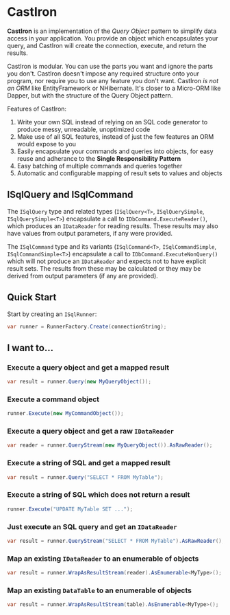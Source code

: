 # CastIron

**CastIron** is an implementation of the *Query Object* pattern to simplify data access in your application. You provide an object which encapsulates your query, and CastIron will create the connection, execute, and return the results.

CastIron is modular. You can use the parts you want and ignore the parts you don't. CastIron doesn't impose any required structure onto your program, nor require you to use any feature you don't want. CastIron *is not an ORM* like EntityFramework or NHibernate. It's closer to a Micro-ORM like Dapper, but with the structure of the Query Object pattern.

Features of CastIron:

1. Write your own SQL instead of relying on an SQL code generator to produce messy, unreadable, unoptimized code
1. Make use of all SQL features, instead of just the few features an ORM would expose to you
1. Easily encapsulate your commands and queries into objects, for easy reuse and adherance to the **Single Responsibility Pattern**
1. Easy batching of multiple commands and queries together
1. Automatic and configurable mapping of result sets to values and objects

## ISqlQuery and ISqlCommand

The `ISqlQuery` type and related types (`ISqlQuery<T>`, `ISqlQuerySimple`, `ISqlQuerySimple<T>`) encapsulate a call to `IDbCommand.ExecuteReader()`, which produces an `IDataReader` for reading results. These results may also have values from output parameters, if any were provided.

The `ISqlCommand` type and its variants (`ISqlCommand<T>`, `ISqlCommandSimple`, `ISqlCommandSimple<T>`) encapsulate a call to `IDbCommand.ExecuteNonQuery()` which will not produce an `IDataReader` and expects not to have explicit result sets. The results from these may be calculated or they may be derived from output parameters (if any are provided).

## Quick Start

Start by creating an `ISqlRunner`:

```csharp
var runner = RunnerFactory.Create(connectionString);
```

## I want to...

### Execute a query object and get a mapped result

```csharp
var result = runner.Query(new MyQueryObject());
```

### Execute a command object

```csharp
runner.Execute(new MyCommandObject());
```

### Execute a query object and get a raw `IDataReader`

```csharp
var reader = runner.QueryStream(new MyQueryObject()).AsRawReader();
```

### Execute a string of SQL and get a mapped result

```csharp
var result = runner.Query("SELECT * FROM MyTable");
```

### Execute a string of SQL which does not return a result

```csharp
runner.Execute("UPDATE MyTable SET ...");
```

### Just execute an SQL query and get an `IDataReader`

```csharp 
var result = runner.QueryStream("SELECT * FROM MyTable").AsRawReader();
```

### Map an existing `IDataReader` to an enumerable of objects

```csharp
var result = runner.WrapAsResultStream(reader).AsEnumerable<MyType>();
```
### Map an existing `DataTable` to an enumerable of objects

```csharp
var result = runner.WrapAsResultStream(table).AsEnumerable<MyType>();
```


